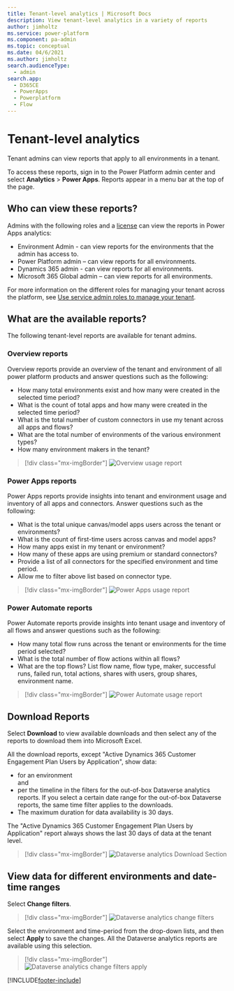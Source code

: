 ```yaml
---
title: Tenant-level analytics | Microsoft Docs
description: View tenant-level analytics in a variety of reports
author: jimholtz
ms.service: power-platform
ms.component: pa-admin
ms.topic: conceptual
ms.date: 04/6/2021
ms.author: jimholtz
search.audienceType: 
  - admin
search.app:
  - D365CE
  - PowerApps
  - Powerplatform
  - Flow
---
```


# Tenant-level analytics

Tenant admins can view reports that apply to all environments in a tenant. 

To access these reports, sign in to the Power Platform admin center and select **Analytics** > **Power Apps**. Reports appear in a menu bar at the top of the page.

## Who can view these reports?

Admins with the following roles and a [license](pricing-billing-skus.md) can view the reports in Power Apps analytics:
- Environment Admin - can view reports for the environments that the admin has access to.
- Power Platform admin – can view reports for all environments.
- Dynamics 365 admin - can view reports for all environments.
- Microsoft 365 Global admin – can view reports for all environments.

For more information on the different roles for managing your tenant across the platform, see [Use service admin roles to manage your tenant](use-service-admin-role-manage-tenant.md).

## What are the available reports? 

The following tenant-level reports are available for tenant admins. 

### Overview reports

Overview reports provide an overview of the tenant and environment of all power platform products and answer questions such as the following:

- How many total environments exist and how many were created in the selected time period? 
- What is the count of total apps and how many were created in the selected time period?
- What is the total number of custom connectors in use my tenant across all apps and flows?
- What are the total number of environments of the various environment types?
- How many environment makers in the tenant?


> [!div class="mx-imgBorder"] 
> ![Overview usage report](media/overview-usage-report.png "Overview usage report")

### Power Apps reports

Power Apps reports provide insights into tenant and environment usage and inventory of all apps and connectors. Answer questions such as the following:

- What is the total unique canvas/model apps users across the tenant or environments? 
- What is the count of first-time users across canvas and model apps?
- How many apps exist in my tenant or environment?
- How many of these apps are using premium or standard connectors?
- Provide a list of all connectors for the specified environment and time period.
- Allow me to filter above list based on connector type.

> [!div class="mx-imgBorder"] 
> ![Power Apps usage report](media/power-apps-usage.png "Power Apps usage report")

### Power Automate reports
Power Automate reports provide insights into tenant usage and inventory of all flows and answer questions such as the following:

- How many total flow runs across the tenant or environments for the time period selected? 
- What is the total number of flow actions within all flows?
- What are the top flows? List flow name, flow type, maker, successful runs, failed run, total actions, shares with users, group shares, environment name. 

> [!div class="mx-imgBorder"] 
> ![Power Automate usage report](media/power-automate-usage.png "Power Automate usage report")

## Download Reports

Select **Download** to view available downloads and then select any of the reports to download them into Microsoft Excel.

All the download reports, except "Active Dynamics 365 Customer Engagement Plan Users by Application", show data:   
- for an environment <br />
  and <br />
- per the timeline in the filters for the out-of-box Dataverse analytics reports. If you select a certain date range for the out-of-box Dataverse reports, the same time filter applies to the downloads.  
- The maximum duration for data availability is 30 days.

The "Active Dynamics 365 Customer Engagement Plan Users by Application" report always shows the last 30 days of data at the tenant level. 

> [!div class="mx-imgBorder"] 
> ![Dataverse analytics Download Section](./media/organization-insights-download-section.png "Dataverse analytics Download Section")  

## View data for different environments and date-time ranges

Select **Change filters**.  

> [!div class="mx-imgBorder"] 
> ![Dataverse analytics change filters](./media/organization-insights-change-filters.png "Dataverse analytics change filters")  

Select the environment and time-period from the drop-down lists, and then select **Apply** to save the changes. All the Dataverse analytics reports are available using this selection. 

> [!div class="mx-imgBorder"] 
> ![Dataverse analytics change filters apply](./media/organization-insights-change-filters-apply.png "Dataverse analytics change filters apply")  



[!INCLUDE[footer-include](../includes/footer-banner.md)]